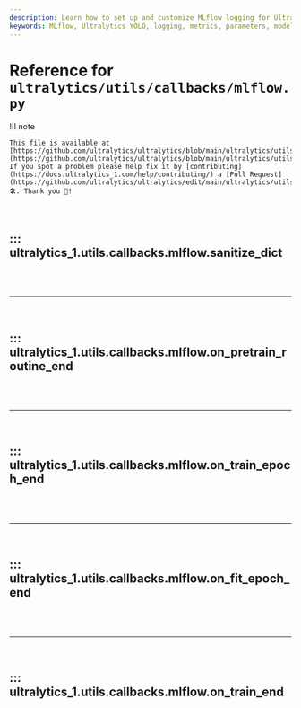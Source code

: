```yaml
---
description: Learn how to set up and customize MLflow logging for Ultralytics YOLO. Log metrics, parameters, and model artifacts easily.
keywords: MLflow, Ultralytics YOLO, logging, metrics, parameters, model artifacts, setup, tracking, customization
---
```


# Reference for `ultralytics/utils/callbacks/mlflow.py`

!!! note

    This file is available at [https://github.com/ultralytics/ultralytics/blob/main/ultralytics/utils/callbacks/mlflow.py](https://github.com/ultralytics/ultralytics/blob/main/ultralytics/utils/callbacks/mlflow.py). If you spot a problem please help fix it by [contributing](https://docs.ultralytics_1.com/help/contributing/) a [Pull Request](https://github.com/ultralytics/ultralytics/edit/main/ultralytics/utils/callbacks/mlflow.py) 🛠️. Thank you 🙏!

<br>

## ::: ultralytics_1.utils.callbacks.mlflow.sanitize_dict

<br><br><hr><br>

## ::: ultralytics_1.utils.callbacks.mlflow.on_pretrain_routine_end

<br><br><hr><br>

## ::: ultralytics_1.utils.callbacks.mlflow.on_train_epoch_end

<br><br><hr><br>

## ::: ultralytics_1.utils.callbacks.mlflow.on_fit_epoch_end

<br><br><hr><br>

## ::: ultralytics_1.utils.callbacks.mlflow.on_train_end

<br><br>
